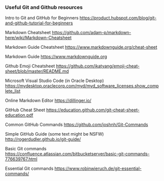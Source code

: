 ### Useful Git and Github resources

Intro to Git and GitHub for Beginners
https://product.hubspot.com/blog/git-and-github-tutorial-for-beginners

Markdown Cheatsheet
https://github.com/adam-p/markdown-here/wiki/Markdown-Cheatsheet

Markdown Guide Cheatsheet
https://www.markdownguide.org/cheat-sheet

Markdown Guide
https://www.markdownguide.org

Github Emoji Cheatsheet
https://github.com/ikatyang/emoji-cheat-sheet/blob/master/README.md

Microsoft Visual Studio Code (in Oracle Desktop)
https://mydesktop.oraclecorp.com/myd/myd_software_licenses.show_complete_list

Online Markdown Editor
https://dillinger.io/

GitHub Cheat Sheet
https://education.github.com/git-cheat-sheet-education.pdf

Common GitHub Commands
https://github.com/joshnh/Git-Commands

Simple GitHub Guide (some text might be NSFW)
http://rogerdudler.github.io/git-guide/

Basic Git commands
https://confluence.atlassian.com/bitbucketserver/basic-git-commands-776639767.html

Essential Git commands
https://www.robinwieruch.de/git-essential-commands/
